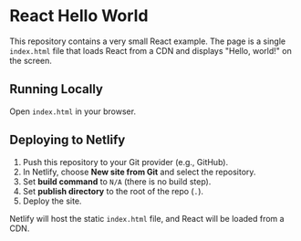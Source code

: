 # React Hello World

This repository contains a very small React example. The page is a single `index.html` file that loads React from a CDN and displays "Hello, world!" on the screen.

## Running Locally
Open `index.html` in your browser.

## Deploying to Netlify
1. Push this repository to your Git provider (e.g., GitHub).
2. In Netlify, choose **New site from Git** and select the repository.
3. Set **build command** to `N/A` (there is no build step).
4. Set **publish directory** to the root of the repo (`.`).
5. Deploy the site.

Netlify will host the static `index.html` file, and React will be loaded from a CDN.
